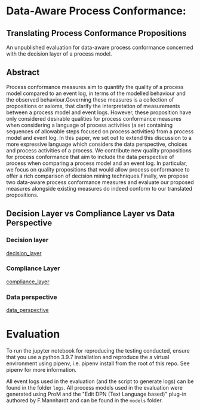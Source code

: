 # Data-Aware Process Conformance:
## Translating Process Conformance Propositions
An unpublished evaluation for data-aware process conformance concerned with the 
decision layer of a process model.


## Abstract

Process conformance measures aim to quantify the quality of a process model 
compared to an event log, in terms of the modelled behaviour and the observed 
behaviour.Governing these measures is a collection of propositions or axioms, 
that clarify the interpretation of measurements between a process model and event logs.
However, these proposition have only considered desirable qualities for process 
conformance measures when considering a language of process activities (a set 
containing sequences of allowable steps focused on process activities) from a 
process model and event log. In this paper, we set out to extend this discussion 
to a more expressive language which  considers the data perspective, choices and 
process activities of a process. We contribute new quality propositions for process 
conformance that aim to include the data perspective of process when comparing a 
process model and an event log. In particular, we focus on quality propositions 
that would allow process conformance to offer a rich comparison of decision mining 
techniques.Finally, we propose two data-aware process conformance measures and 
evaluate our proposed measures alongside existing measures do indeed conform to 
our translated propositions.

## Decision Layer vs Compliance Layer vs Data Perspective

### Decision layer
[decision_layer](./assets/decision_layer_venn.png)

### Compliance Layer
[compliance_layer](./assets/compliance_venn.png)

### Data perspective
[data_perspective](./assets/data_perspective_venn.png)
# Evaluation

To run the jupyter notebook for reproducing the testing conducted, ensure that
you use a python 3.9.7 installation and reproduce the a virtual environment using 
pipenv, i.e. pipenv install from the root of this repo. See pipenv for more 
information.

All event logs used in the evaluation (and the script to generate logs) can be 
found in the folder `logs`.
All process models used in the evaluation were generated using ProM and the "Edit 
DPN (Text Language based)" plug-in authored by F.Mannhardt and can be found in
the `models` folder. 